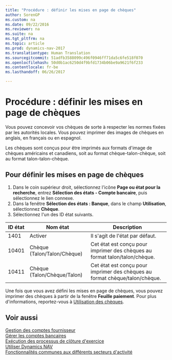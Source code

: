 ```yaml
---
title: "Procédure : définir les mises en page de chèques"
author: SorenGP
ms.custom: na
ms.date: 09/22/2016
ms.reviewer: na
ms.suite: na
ms.tgt_pltfrm: na
ms.topic: article
ms.prod: dynamics-nav-2017
ms.translationtype: Human Translation
ms.sourcegitcommit: 51adfb3588099c496f0946ff71da5c6fe518f070
ms.openlocfilehash: 50d0b1ac6250d4f9bfd1734b06be9a9621f6f233
ms.contentlocale: fr-be
ms.lasthandoff: 06/26/2017

---
```


# <a name="how-to-define-check-layouts"></a>Procédure : définir les mises en page de chèques

Vous pouvez concevoir vos chèques de sorte à respecter les normes fixées par les autorités locales. Vous pouvez imprimer des images de chèques en anglais, en français ou en espagnol.

Les chèques sont conçus pour être imprimés aux formats d'image de chèques américains et canadiens, soit au format chèque-talon-chèque, soit au format talon-talon-chèque.

## <a name="to-define-check-layouts"></a>Pour définir les mises en page de chèques
1. Dans le coin supérieur droit, sélectionnez l'icône **Page ou état pour la recherche**, entrez **Sélection des états - Compte bancaire**, puis sélectionnez le lien connexe.
2. Dans la fenêtre **Sélection des états : Banque**, dans le champ **Utilisation**, sélectionnez **Chèque**.
3. Sélectionnez l'un des ID état suivants.

| ID état   | Nom état   | Description |
|-------------|---------------|-------------|
|1401|Activer|Il s'agit de l'état par défaut.|
|10401|Chèque (Talon/Talon/Chèque)|Cet état est conçu pour imprimer des chèques au format talon/talon/chèque.|
|10411|Chèque (Talon/Chèque/Talon)|Cet état est conçu pour imprimer des chèques au format chèque/talon/chèque.|

Une fois que vous avez défini les mises en page de chèques, vous pouvez imprimer des chèques à partir de la fenêtre **Feuille paiement**. Pour plus d'informations, reportez-vous à [Utilisation des chèques](payables-how-work-checks.md).

## <a name="see-also"></a>Voir aussi
[Gestion des comptes fournisseur](payables-manage-payables.md)  
[Gérer les comptes bancaires](bank-manage-bank-accounts.md)   
[Exécution des processus de clôture d'exercice](year-how-complete-period-end-processes.md)  
[Utiliser Dynamics NAV](ui-work-product.md)  
[Fonctionnalités communes aux différents secteurs d'activité](ui-across-business-areas.md)

